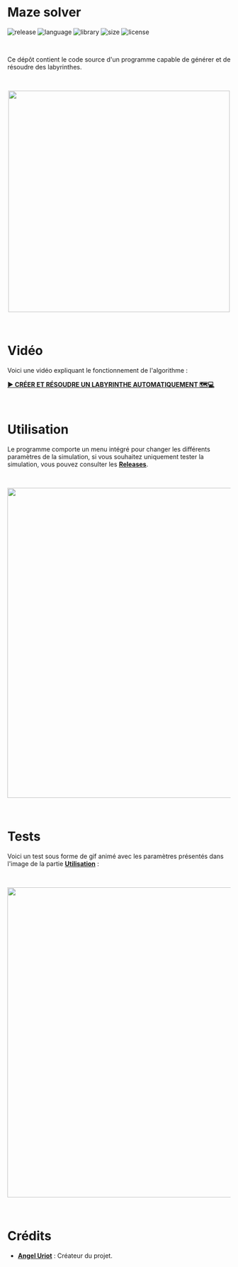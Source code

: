 # Maze solver

![release](https://img.shields.io/badge/release-v1.0-blueviolet)
![language](https://img.shields.io/badge/language-C%2B%2B-0052cf)
![library](https://img.shields.io/badge/library-SFML-00cf2c)
![size](https://img.shields.io/badge/size-32%20Mo-f12222)
![license](https://img.shields.io/badge/license-CC--0-0bb9ec)

<br/>

Ce dépôt contient le code source d'un programme capable de générer et de résoudre des labyrinthes.

<br/>

<p align="center">
	<img src="https://i.imgur.com/VApqhMC.png" width="500">
</p>

<br/>

# Vidéo

Voici une vidéo expliquant le fonctionnement de l'algorithme :

[**► CRÉER ET RÉSOUDRE UN LABYRINTHE AUTOMATIQUEMENT 🗺️💻**](https://www.youtube.com/watch?v=K7vaT8bZRuk)

<br/>

# Utilisation

Le programme comporte un menu intégré pour changer les différents paramètres de la simulation, si vous souhaitez uniquement tester la simulation, vous pouvez consulter les [**Releases**](https://github.com/angeluriot/Maze_solver/releases).

<br/>

<p align="center">
	<img src="https://i.imgur.com/bgHVsj3.png" width="700">
</p>

<br/>

# Tests

Voici un test sous forme de gif animé avec les paramètres présentés dans l'image de la partie [**Utilisation**](#utilisation) :

<br/>

<p align="center">
	<img src="https://i.imgur.com/6u8uwZK.gif" width="700">
</p>

<br/>

# Crédits

* [**Angel Uriot**](https://github.com/angeluriot) : Créateur du projet.
